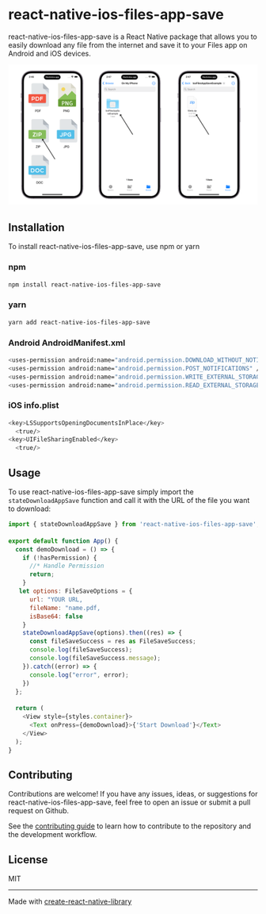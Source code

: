 # react-native-ios-files-app-save

react-native-ios-files-app-save is a React Native package that allows you to easily download any file from the internet and save it to your Files app on Android and iOS devices.

![App Screenshot](https://raw.githubusercontent.com/girish54321/DownloadApp/master/appimage.png)

## Installation

To install react-native-ios-files-app-save, use npm or yarn

### npm

```sh
npm install react-native-ios-files-app-save
```

### yarn

```sh
yarn add react-native-ios-files-app-save
```

### Android AndroidManifest.xml

```sh
<uses-permission android:name="android.permission.DOWNLOAD_WITHOUT_NOTIFICATION" />
<uses-permission android:name="android.permission.POST_NOTIFICATIONS" />
<uses-permission android:name="android.permission.WRITE_EXTERNAL_STORAGE" tools:ignore="ScopedStorage" />
<uses-permission android:name="android.permission.READ_EXTERNAL_STORAGE" />
```

### iOS info.plist

```sh
<key>LSSupportsOpeningDocumentsInPlace</key>
  <true/>
<key>UIFileSharingEnabled</key>
  <true/>
```

## Usage

To use react-native-ios-files-app-save simply import the `stateDownloadAppSave` function and call it with the URL of the file you want to download:

```js
import { stateDownloadAppSave } from 'react-native-ios-files-app-save';

export default function App() {
  const demoDownload = () => {
    if (!hasPermission) {
      //* Handle Permission
      return;
    }
   let options: FileSaveOptions = {
      url: "YOUR URL,
      fileName: "name.pdf,
      isBase64: false
    }
    stateDownloadAppSave(options).then((res) => {
      const fileSaveSuccess = res as FileSaveSuccess;
      console.log(fileSaveSuccess);
      console.log(fileSaveSuccess.message);
    }).catch((error) => {
      console.log("error", error);
    })
  };

  return (
    <View style={styles.container}>
      <Text onPress={demoDownload}>{'Start Download'}</Text>
    </View>
  );
}
```

## Contributing

Contributions are welcome! If you have any issues, ideas, or suggestions for react-native-ios-files-app-save, feel free to open an issue or submit a pull request on Github.

See the [contributing guide](CONTRIBUTING.md) to learn how to contribute to the repository and the development workflow.

## License

MIT

---

Made with [create-react-native-library](https://github.com/callstack/react-native-builder-bob)
